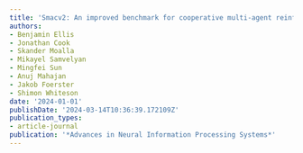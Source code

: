 ```yaml
---
title: 'Smacv2: An improved benchmark for cooperative multi-agent reinforcement learning'
authors:
- Benjamin Ellis
- Jonathan Cook
- Skander Moalla
- Mikayel Samvelyan
- Mingfei Sun
- Anuj Mahajan
- Jakob Foerster
- Shimon Whiteson
date: '2024-01-01'
publishDate: '2024-03-14T10:36:39.172109Z'
publication_types:
- article-journal
publication: '*Advances in Neural Information Processing Systems*'
---
```

